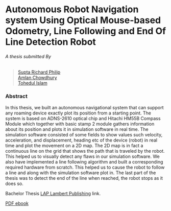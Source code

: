 # Autonomous Robot Navigation system Using Optical Mouse-based Odometry, Line Following and End Of Line Detection Robot

###### A thesis submitted By 
>[Supta Richard Philip](http://www.linkedin.com/in/suptaphilip) <br />
>[Amlan  Chowdhury](http://www.linkedin.com/pub/amlan-chowdhury/20/231/73a) <br />
>[Tohedul Islam](https://www.facebook.com/tohedul.islam.1)


### Abstract

In this thesis, we built an autonomous navigational system that can support any roaming device exactly plot its position from a starting point. The system is based on ADNS-2610 optical chip and Hitachi HM55B Compass Module which together with basic stamp 2 module gathers information about its position and plots it in simulation software in real time. The simulation software consisted of some fields to show values such velocity, acceleration, and displacement, heading etc of the device (robot) in real time and plot the movement on a 2D map. The 2D map is in fact a continuous line on the grid that shows the path that is traveled by the robot. This helped us to visually detect any flaws in our simulation software.
We also have implemented a line following algorithm and built a corresponding required hardware from scratch. This helped us to cause the robot to follow a line and along with the simulation software plot in. The last part of the thesis was to detect the end of the line when reached, the robot stops as it does so.

Bachelor Thesis [LAP Lambert Publishing](https://www.lap-publishing.com/catalog/details//store/gb/book/978-3-659-10855-6/autonomous-robot-navigation-system-and-line-following-robot "LAP Lambert Publishing") link.

[PDF ebook](http://suptaphilip.github.io/Bachelor-Thesis/docs/978-3-659-10855-6.pdf)
